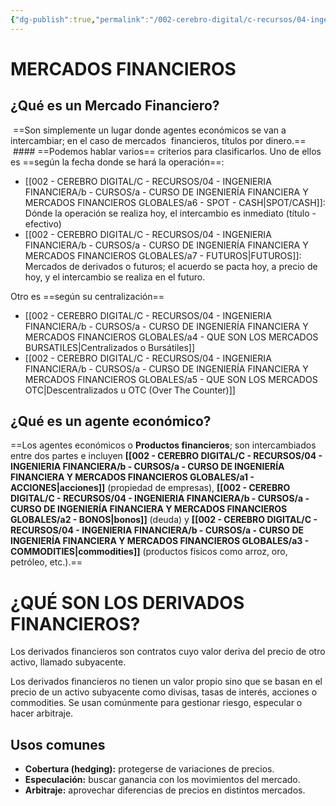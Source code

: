 ```yaml
---
{"dg-publish":true,"permalink":"/002-cerebro-digital/c-recursos/04-ingenieria-financiera/b-cursos/a-curso-de-ingenieria-financiera-y-mercados-financieros-globales/a-mercados-financieros/"}
---
```


# MERCADOS FINANCIEROS

## ¿Qué es un Mercado Financiero?

 ==Son simplemente un lugar donde agentes económicos se van a intercambiar; en el caso de mercados  financieros, títulos por dinero.==
 
 #### ==Podemos hablar varios== criterios para clasificarlos. Uno de ellos es ==según la fecha donde se hará la operación==:
+ [[002 - CEREBRO DIGITAL/C - RECURSOS/04 - INGENIERIA FINANCIERA/b - CURSOS/a -  CURSO DE INGENIERÍA FINANCIERA Y MERCADOS FINANCIEROS GLOBALES/a6 - SPOT - CASH\|SPOT/CASH]]: Dónde la operación se realiza hoy, el intercambio es inmediato (título - efectivo)
+ [[002 - CEREBRO DIGITAL/C - RECURSOS/04 - INGENIERIA FINANCIERA/b - CURSOS/a -  CURSO DE INGENIERÍA FINANCIERA Y MERCADOS FINANCIEROS GLOBALES/a7 - FUTUROS\|FUTUROS]]: Mercados de derivados o futuros; el acuerdo se pacta hoy, a precio de hoy, y el intercambio se realiza en el futuro.

Otro es ==según su centralización==
+ [[002 - CEREBRO DIGITAL/C - RECURSOS/04 - INGENIERIA FINANCIERA/b - CURSOS/a -  CURSO DE INGENIERÍA FINANCIERA Y MERCADOS FINANCIEROS GLOBALES/a4 - QUE SON LOS MERCADOS BURSATILES\|Centralizados o Bursátiles]]
+ [[002 - CEREBRO DIGITAL/C - RECURSOS/04 - INGENIERIA FINANCIERA/b - CURSOS/a -  CURSO DE INGENIERÍA FINANCIERA Y MERCADOS FINANCIEROS GLOBALES/a5 - QUE SON LOS MERCADOS OTC\|Descentralizados u OTC (Over The Counter)]]

## ¿Qué es un agente económico?
==Los agentes económicos o **Productos financieros**; son intercambiados entre dos partes e incluyen **[[002 - CEREBRO DIGITAL/C - RECURSOS/04 - INGENIERIA FINANCIERA/b - CURSOS/a -  CURSO DE INGENIERÍA FINANCIERA Y MERCADOS FINANCIEROS GLOBALES/a1 - ACCIONES\|acciones]]** (propiedad de empresas), **[[002 - CEREBRO DIGITAL/C - RECURSOS/04 - INGENIERIA FINANCIERA/b - CURSOS/a -  CURSO DE INGENIERÍA FINANCIERA Y MERCADOS FINANCIEROS GLOBALES/a2 - BONOS\|bonos]]** (deuda) y **[[002 - CEREBRO DIGITAL/C - RECURSOS/04 - INGENIERIA FINANCIERA/b - CURSOS/a -  CURSO DE INGENIERÍA FINANCIERA Y MERCADOS FINANCIEROS GLOBALES/a3 - COMMODITIES\|commodities]]** (productos físicos como arroz, oro, petróleo, etc.).==

# ¿QUÉ SON LOS DERIVADOS FINANCIEROS?

Los derivados financieros son contratos cuyo valor deriva del precio de otro activo, llamado subyacente.

Los derivados financieros no tienen un valor propio sino que se basan en el precio de un activo subyacente como divisas, tasas de interés, acciones o commodities. Se usan comúnmente para gestionar riesgo, especular o hacer arbitraje.
## Usos comunes
- **Cobertura (hedging):** protegerse de variaciones de precios.
- **Especulación:** buscar ganancia con los movimientos del mercado.
- **Arbitraje:** aprovechar diferencias de precios en distintos mercados.